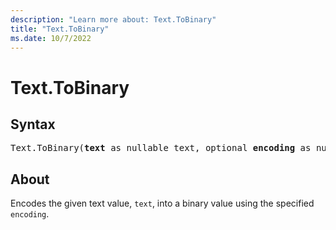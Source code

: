 ```yaml
---
description: "Learn more about: Text.ToBinary"
title: "Text.ToBinary"
ms.date: 10/7/2022
---
```

# Text.ToBinary

## Syntax

<pre>
Text.ToBinary(<b>text</b> as nullable text, optional <b>encoding</b> as nullable number, optional <b>includeByteOrderMark</b> as nullable logical) as nullable binary
</pre>

## About

Encodes the given text value, `text`, into a binary value using the specified `encoding`.

